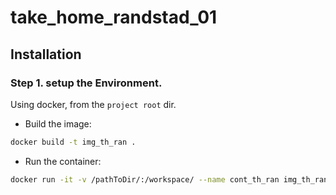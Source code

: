 # take_home_randstad_01


## Installation

### Step 1. setup the Environment.
Using docker, from the ``project root`` dir.
- Build the image:
```bash
docker build -t img_th_ran .
```


- Run the container:
```bash
docker run -it -v /pathToDir/:/workspace/ --name cont_th_ran img_th_ran /bin/bash
```

